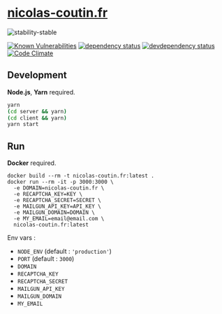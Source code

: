 # [nicolas-coutin.fr](https://nicolas-coutin.fr)

![stability-stable](https://img.shields.io/badge/stability-stable-green.svg)

[![Known Vulnerabilities][vulnerabilities-badge]][vulnerabilities-url]
[![dependency status][dependency-badge]][dependency-url]
[![devdependency status][devdependency-badge]][devdependency-url]
[![Code Climate][maintainability-badge]][maintainability-url]

## Development

**Node.js**, **Yarn** required.

```bash
yarn
(cd server && yarn)
(cd client && yarn)
yarn start
```

## Run

**Docker** required.

```
docker build --rm -t nicolas-coutin.fr:latest .
docker run --rm -it -p 3000:3000 \
  -e DOMAIN=nicolas-coutin.fr \
  -e RECAPTCHA_KEY=KEY \
  -e RECAPTCHA_SECRET=SECRET \
  -e MAILGUN_API_KEY=API_KEY \
  -e MAILGUN_DOMAIN=DOMAIN \
  -e MY_EMAIL=email@email.com \
  nicolas-coutin.fr:latest
```

Env vars :

* `NODE_ENV` (default : `'production'`)
* `PORT` (default : `3000`)
* `DOMAIN`
* `RECAPTCHA_KEY`
* `RECAPTCHA_SECRET`
* `MAILGUN_API_KEY`
* `MAILGUN_DOMAIN`
* `MY_EMAIL`

[vulnerabilities-badge]: https://snyk.io/test/github/Ilshidur/nicolas-coutin.fr/badge.svg
[vulnerabilities-url]: https://snyk.io/test/github/Ilshidur/nicolas-coutin.fr
[dependency-badge]: https://david-dm.org/Ilshidur/nicolas-coutin.fr.svg
[dependency-url]: https://david-dm.org/Ilshidur/nicolas-coutin.fr
[devdependency-badge]: https://david-dm.org/Ilshidur/nicolas-coutin.fr/dev-status.svg
[devdependency-url]: https://david-dm.org/Ilshidur/nicolas-coutin.fr#info=devDependencies
[maintainability-badge]: https://api.codeclimate.com/v1/badges/3f3e6503aac7ba77765f/maintainability
[maintainability-url]: https://codeclimate.com/github/Ilshidur/nicolas-coutin.fr/maintainability
